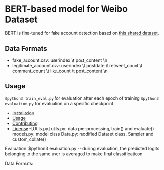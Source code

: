 # BERT-based model for Weibo Dataset
BERT is fine-tuned for fake account detection based on [this shared dataset](https://www.kaggle.com/datasets/bitandatom/social-network-fake-account-dataset
).

## Data Formats
- fake_account.csv: userindex \t post_content \n
- legitimate_account.csv: userindex \t postdate \t retweet_count \t comment_count \t like_count \t post_content \n

## Usage
`$python3 train_eval.py` for evaluation after each epoch of training
`$python3 evaluation.py` for evaluation on a specific checkpoint

- [Installation](#installation)
- [Usage](#usage)
- [Contributing](#contributing)
- [License](#license)
-[Utils.py]
utils.py: data pre-processing, train() and evaluate()
models.py: model class
Data.py: modified Dataset class, Sampler and custom_collate()


Evaluation: $python3 evaluation.py
-- during evaluation, the predicted logits belonging to the same user is averaged to make final classificatioon


Data Formats:

